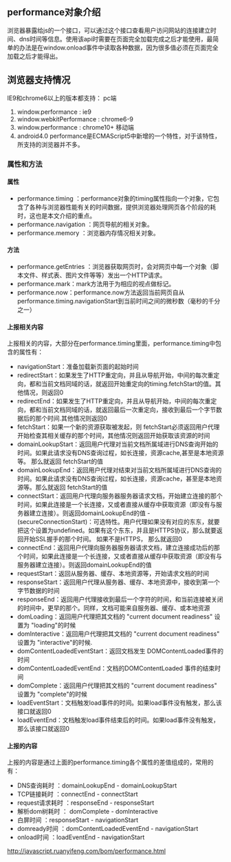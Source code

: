 ## performance对象介绍
浏览器暴露给js的一个接口，可以通过这个接口查看用户访问网站的连接建立时间、dns时间等信息。使用该api时需要在页面完全加载完成之后才能使用，最简单的办法是在window.onload事件中读取各种数据，因为很多值必须在页面完全加载之后才能得出。
## 浏览器支持情况
IE9和chrome6以上的版本都支持：
pc端
  1.	window.performance : ie9
  2.	window.webkitPerformance : chrome6-9
  3.	window.performance : chrome10+
移动端
  1.	android4.0
performance是ECMAScript5中新增的一个特性，对于该特性，所支持的浏览器并不多。
### 属性和方法
#### 属性
* performance.timing ：performance对象的timing属性指向一个对象，它包含了各种与浏览器性能有关的时间数据，提供浏览器处理网页各个阶段的耗时，这也是本文介绍的重点。
* performance.navigation ：网页导航的相关对象。
* performance.memory ：浏览器内存情况相关对象。
#### 方法
* performance.getEntries ：浏览器获取网页时，会对网页中每一个对象（脚本文件、样式表、图片文件等等）发出一个HTTP请求。
* performance.mark：mark方法用于为相应的视点做标记。
* performance.now：performance.now方法返回当前网页自从performance.timing.navigationStart到当前时间之间的微秒数（毫秒的千分之一）
#### 上报相关内容
上报相关的内容，大部分在performance.timing里面，performance.timing中包含的属性有：

* navigationStart：准备加载新页面的起始时间
* redirectStart：如果发生了HTTP重定向，并且从导航开始，中间的每次重定向，都和当前文档同域的话，就返回开始重定向的timing.fetchStart的值。其他情况，则返回0
* redirectEnd：如果发生了HTTP重定向，并且从导航开始，中间的每次重定向，都和当前文档同域的话，就返回最后一次重定向，接收到最后一个字节数据后的那个时间.其他情况则返回0
* fetchStart：如果一个新的资源获取被发起，则 fetchStart必须返回用户代理开始检查其相关缓存的那个时间，其他情况则返回开始获取该资源的时间
* domainLookupStart：返回用户代理对当前文档所属域进行DNS查询开始的时间。如果此请求没有DNS查询过程，如长连接，资源cache,甚至是本地资源等。 那么就返回 fetchStart的值
* domainLookupEnd：返回用户代理对结束对当前文档所属域进行DNS查询的时间。如果此请求没有DNS查询过程，如长连接，资源cache，甚至是本地资源等。那么就返回 fetchStart的值
* connectStart：返回用户代理向服务器服务器请求文档，开始建立连接的那个时间，如果此连接是一个长连接，又或者直接从缓存中获取资源（即没有与服务器建立连接）。则返回domainLookupEnd的值
-(secureConnectionStart)：可选特性。用户代理如果没有对应的东东，就要把这个设置为undefined。如果有这个东东，并且是HTTPS协议，那么就要返回开始SSL握手的那个时间。 如果不是HTTPS， 那么就返回0
* connectEnd：返回用户代理向服务器服务器请求文档，建立连接成功后的那个时间，如果此连接是一个长连接，又或者直接从缓存中获取资源（即没有与服务器建立连接）。则返回domainLookupEnd的值
* requestStart：返回从服务器、缓存、本地资源等，开始请求文档的时间
* responseStart：返回用户代理从服务器、缓存、本地资源中，接收到第一个字节数据的时间
* responseEnd：返回用户代理接收到最后一个字符的时间，和当前连接被关闭的时间中，更早的那个。同样，文档可能来自服务器、缓存、或本地资源
* domLoading：返回用户代理把其文档的 "current document readiness" 设置为 "loading"的时候
* domInteractive：返回用户代理把其文档的 "current document readiness" 设置为 "interactive"的时候.
* domContentLoadedEventStart：返回文档发生 DOMContentLoaded事件的时间
* domContentLoadedEventEnd：文档的DOMContentLoaded 事件的结束时间
* domComplete：返回用户代理把其文档的 "current document readiness" 设置为 "complete"的时候
* loadEventStart：文档触发load事件的时间。如果load事件没有触发，那么该接口就返回0
* loadEventEnd：文档触发load事件结束后的时间。如果load事件没有触发，那么该接口就返回0

#### 上报的内容
上报的内容是通过上面的performance.timing各个属性的差值组成的，常用的有：
* DNS查询耗时 ：domainLookupEnd - domainLookupStart
* TCP链接耗时 ：connectEnd - connectStart
* request请求耗时 ：responseEnd - responseStart
* 解析dom树耗时 ： domComplete - domInteractive
* 白屏时间 ：responseStart - navigationStart
* domready时间 ：domContentLoadedEventEnd - navigationStart
* onload时间 ：loadEventEnd - navigationStart

http://javascript.ruanyifeng.com/bom/performance.html
